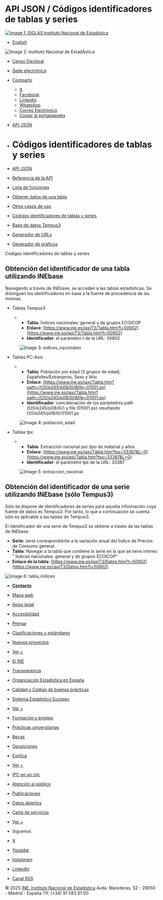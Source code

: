 API JSON / Códigos identificadores de tablas y series
===============               

[![Image 1: SIGLAS Instituto Nacional de Estadística](https://www.ine.es/menus/_b/img/LogoINE.svg)](https://www.ine.es/)

*   [English](https://www.ine.es/dyngs/DAB/en/index.htm?cid=1104 "English Page")

   

[](https://www.ine.es/indiceweb.htm "Menú de navegación") ![Image 2: Instituto Nacional de EstadÃ­stica](https://www.ine.es/menus/_b/img/LogoINESiglasMini.svg)

*   [Censo Electoral](https://www.ine.es/dyngs/CEL/index.htm?cid=41)
*   [Sede electrónica](https://sede.ine.gob.es/ss/Satellite?c=Page&cid=1254734719723&pagename=SedeElectronica%2FSELayout&lang=es_ES)
*   [Compartir](javascript:void(0))
    *   [X](https://www.ine.es/dyngs/DAB/index.htm?cid=1104#shareTwitter "Abre ventana nueva X")
    *   [Facebook](https://www.ine.es/dyngs/DAB/index.htm?cid=1104#shareFacebook "Abre ventana nueva Facebook")
    *   [Linkedin](https://www.ine.es/dyngs/DAB/index.htm?cid=1104#shareLinkedin "Abre ventana nueva Linkedin")
    *   [WhatsApp](https://www.ine.es/dyngs/DAB/index.htm?cid=1104#shareWhatsapp "Abre ventana nueva WhatsApp")
    *   [Correo Electrónico](https://www.ine.es/dyngs/DAB/index.htm?cid=1104#shareMail "Abre ventana nueva")
    *   [Copiar al portapapeles](https://www.ine.es/dyngs/DAB/index.htm?cid=1104#shareClipboard "Abre ventana nueva")

*   [API JSON](https://www.ine.es/dyngs/DAB/index.htm?cid=1099)
*   Códigos identificadores de tablas y series
    ==========================================
    

*   [API JSON](https://www.ine.es/dyngs/DAB/index.htm?cid=1099)
*   [Referencia de la API](https://www.ine.es/dyngs/DAB/index.htm?cid=1100)
*   [Lista de funciones](https://www.ine.es/dyngs/DAB/index.htm?cid=1100#is1128)
*   [Obtener datos de una tabla](https://www.ine.es/dyngs/DAB/index.htm?cid=1102)
*   [Otros casos de uso](https://www.ine.es/dyngs/DAB/index.htm?cid=1103)
*   [Códigos identificadores de tablas y series](https://www.ine.es/dyngs/DAB/index.htm?cid=1104)
*   [Base de datos Tempus3](https://www.ine.es/dyngs/DAB/index.htm?cid=1105)
*   [Generador de URLs](https://www.ine.es/dyngs/DAB/index.htm?cid=1347)
*   [Generador de gráficos](https://www.ine.es/dyngs/DAB/index.htm?cid=1348)

Códigos identificadores de tablas y series  
  
Obtención del identificador de una tabla utilizando INEbase
-----------------------------------------------------------------------------------------------------------

Navegando a través de INEbase, se acceden a las tablas estadísticas. Se distinguen los identificadores en base a la fuente de procedencia de las mismas.

*   Tablas Tempus3
    *   *   **Tabla**: Índices nacionales: general y de grupos ECOICOP
        *   **Enlace**: [https://www.ine.es/jaxiT3/Tabla.htm?t=50902](https://www.ine.es/jaxiT3/Tabla.htm?t=50902)
        *   **Identificador**: el parámetro t de la URL: 50902
        
        ![Image 3: indices_nacionales](https://www.ine.es/GS_FILES/indices_nacionales.png)
        
*   Tablas PC-Axis
    *   *   **Tabla**: Población por edad (3 grupos de edad), Españoles/Extranjeros, Sexo y Año
        *   **Enlace**: [https://www.ine.es/jaxi/Tabla.htm?path=/t20/e245/p08/l0/&file=01001.px](https://www.ine.es/jaxi/Tabla.htm?path=/t20/e245/p08/l0/&file=01001.px)
        *   **Identificador**: concatenación de los parámetros path (t20/e245/p08/l0/) y file (01001.px) resultando t20/e245/p08/l0/01001.px
        
        ![Image 4: poblacion_edad](https://www.ine.es/GS_FILES/poblacion_edad.png)
        
*   Tablas tpx
    *   *   **Tabla**: Extracción nacional por tipo de material y años
        *   **Enlace**: [https://www.ine.es/jaxi/Tabla.htm?tpx=33387&L=0](https://www.ine.es/jaxi/Tabla.htm?tpx=33387&L=0)
        *   **Identificador**: el parámetro tpx de la URL: 33387
        
        ![Image 5: extraccion_nacional](https://www.ine.es/GS_FILES/extraccion_nacional.png)
        

Obtención del identificador de una serie utilizando INEbase (sólo Tempus3)
--------------------------------------------------------------------------

Sólo se dispone de identificadores de series para aquella información cuya fuente de datos es Tempus3. Por tanto, lo que a continuación se cuenta sólo es aplicable a las tablas de Tempus3.

El identificador de una serie de Tempus3 se obtiene a través de las tablas de INEbase:

*   **Serie**: serie correspondiente a la variación anual del Índice de Precios de Consumo general.
*   **Tabla**: Navegar a la tabla que contiene la serie en la que se tiene interés: ” Índices nacionales: general y de grupos ECOICOP”
*   **Enlace de la tabla**: [https://www.ine.es/jaxiT3/Datos.htm?t=50902](https://www.ine.es/jaxiT3/Datos.htm?t=50902)

![Image 6: tabla_indices](https://www.ine.es/GS_FILES/tabla_indices.png)

*   [**Contacto**](https://www.ine.es/infoine/)
*   [Mapa web](https://www.ine.es/indiceweb.htm)
*   [Aviso legal](https://www.ine.es/dyngs/AYU/index.htm?cid=125)
*   [Accesibilidad](https://www.ine.es/dyngs/AYU/index.htm?cid=127)
*   [Prensa](https://www.ine.es/prensa/seccion_prensa.htm)
*   [Clasificaciones y estándares](https://www.ine.es/dyngs/MYP/es/index.htm?cid=1)
*   [Nuevos proyectos](https://www.ine.es/dyngs/MYP/es/index.htm?cid=10)
*   [Ver +](https://www.ine.es/dyngs/MYP/es/index.htm?cid=23 "Métodos y proyectos / Documentos de Trabajo")

*   [El INE](https://www.ine.es/dyngs/INE/es/index.htm?cid=498)
*   [Transparencia](https://www.ine.es/dyngs/INE/index.htm?cid=401)
*   [Organización Estadística en España](https://www.ine.es/dyngs/INE/es/index.htm?cid=581)
*   [Calidad y Código de buenas prácticas](https://www.ine.es/ss/Satellite?L=es_ES&c=Page&cid=1259943453642&p=1259943453642&pagename=MetodologiaYEstandares%2FINELayout)
*   [Sistema Estadístico Europeo](https://www.ine.es/dyngs/INE/es/index.htm?cid=542)
*   [Ver +](https://www.ine.es/dyngs/INE/es/index.htm?cid=496 "El INE")

*   [Formación y empleo](https://www.ine.es/dyngs/FYE/index.htm?cid=132)
*   [Prácticas universitarias](https://www.ine.es/dyngs/FYE/index.htm?cid=133)
*   [Becas](https://www.ine.es/dyngs/FYE/index.htm?cid=134)
*   [Oposiciones](https://www.ine.es/dyngs/FYE/index.htm?cid=166)
*   [Explica](https://www.ine.es/explica/explica.htm)
*   [Ver +](https://www.ine.es/dyngs/FYE/index.htm?cid=132 "Formación y empleo")

*   [IPC en un clic](https://www.ine.es/ss/Satellite?L=0&c=Page&cid=1254735893337&p=1254735893337&pagename=ProductosYServicios%2FPYSLayout)
*   [Atención al público](https://www.ine.es/ss/Satellite?c=Page&cid=1254735550343&pagename=ProductosYServicios%2FPYSLayout&L=0)
*   [Publicaciones](https://www.ine.es/ss/Satellite?L=es_ES&c=Page&cid=1254735110606&p=1254735110606&pagename=ProductosYServicios%2FPYSLayout)
*   [Datos abiertos](https://www.ine.es/ss/Satellite?L=es_ES&c=Page&cid=1259942408928&p=1259942408928&pagename=ProductosYServicios%2FPYSLayout)
*   [Carta de servicios](https://www.ine.es/ss/Satellite?L=es_ES&c=Page&cid=1259945091334&p=1259945091334&pagename=ProductosYServicios%2FPYSLayout)
*   [Ver +](https://www.ine.es/ss/Satellite?c=Page&cid=1254735550343&pagename=ProductosYServicios%2FPYSLayout&L=0 "Productos y Servicios")

*   Síguenos
*   [X](https://twitter.com/es_ine "Abre ventana nueva")
*   [Youtube](https://www.youtube.com/INEDifusion "Abre ventana nueva")
*   [Instagram](https://www.instagram.com/es_ine_/ "Abre ventana nueva")
*   [LinkedIn](https://es.linkedin.com/company/ine-es "Abre ventana nueva")
*   [Canal RSS](https://www.ine.es/dyngs/INE/es/index.htm?cid=1303 "Abre ventana nueva")

© 2025 [INE. Instituto Nacional de Estadística](https://www.ine.es/) [](https://creativecommons.org/licenses/by/4.0/?ref=chooser-v1 "Este sitio web y su contenido están bajo licencia CC BY-SA 4.0") Avda. Manoteras, 52 - 28050 - Madrid - España Tlf: (+34) 91 583 91 00
